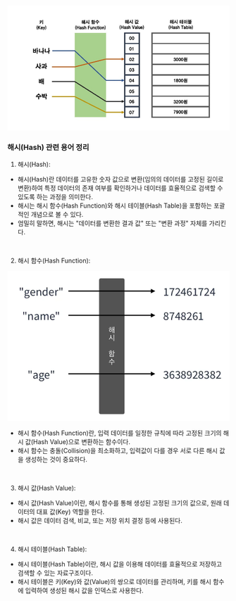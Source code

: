 ![해시 배경 이미지](/assets/images/data_structor/hash/hash_thumbnail.jpg)

### 해시(Hash) 관련 용어 정리

1. 해시(Hash):

- 해시(Hash)란 데이터를 고유한 숫자 값으로 변환(임의의 데이터를 고정된 길이로 변환)하여 특정 데이터의 존재 여부를 확인하거나 데이터를 효율적으로 검색할 수 있도록 하는 과정을 의미한다.
- 해시는 해시 함수(Hash Function)와 해시 테이블(Hash Table)을 포함하는 포괄적인 개념으로 볼 수 있다.
- 엄밀히 말하면, 해시는 "데이터를 변환한 결과 값" 또는 "변환 과정" 자체를 가리킨다.

<br />

2. 해시 함수(Hash Function):

![해시 함수 이미지](/assets/images/data_structor/hash/hash_function.webp)

- 해시 함수(Hash Function)란, 입력 데이터를 일정한 규칙에 따라 고정된 크기의 해시 값(Hash Value)으로 변환하는 함수이다.
- 해시 함수는 충돌(Collision)을 최소화하고, 입력값이 다를 경우 서로 다른 해시 값을 생성하는 것이 중요하다.

<br />

3. 해시 값(Hash Value):

- 해시 값(Hash Value)이란, 해시 함수를 통해 생성된 고정된 크기의 값으로, 원래 데이터의 대표 값(Key) 역할을 한다.
- 해시 값은 데이터 검색, 비교, 또는 저장 위치 결정 등에 사용된다.

<br />

4. 해시 테이블(Hash Table):

- 해시 테이블(Hash Table)이란, 해시 값을 이용해 데이터를 효율적으로 저장하고 검색할 수 있는 자료구조이다.
- 해시 테이블은 키(Key)와 값(Value)의 쌍으로 데이터를 관리하며, 키를 해시 함수에 입력하여 생성된 해시 값을 인덱스로 사용한다.
